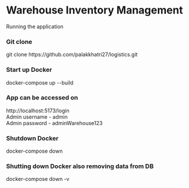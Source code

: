# Warehouse Inventory Management

Running the application <br>
<h3> Git clone </h3> 
git clone https://github.com/palakkhatri27/logistics.git <br>
<h3> Start up Docker </h3>
docker-compose up --build <br>
<h3> App can be accessed on </h3> 
http://localhost:5173/login <br>
Admin username - admin <br>
Admin password - adminWarehouse123 <br>
<h3> Shutdown Docker </h3>
docker-compose down <br>
<h3> Shutting down Docker also removing data from DB </h3>
docker-compose down -v <br>
